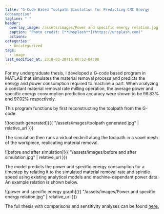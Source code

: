 ```yaml
---
title: "G-Code Based Toolpath Simulation for Predicting CNC Energy 
Consumption"
tagline: " "
header:
  overlay_image: /assets/images/Power and specific energy relation.jpg
  caption: "Photo credit: [**Unsplash**](https://unsplash.com)"
  actions:
categories:
  - Uncategorized
tags:
  - image
last_modified_at: 2018-03-20T16:00:52-04:00
---
```


For my undergraduate thesis, I developed a G-code based program in MATLAB that simulates the material removal process and predicts the energy and power consumption required to machine a part. When analyzing a constant material removal rate milling operation, the average power and specific energy consumption prediction accuracy were shown to be 96.83% and 97.02% respectively.

This program functions by first reconstructing the toolpath from the G-code.

![toolpath generated]({{ "/assets/images/toolpath generated.jpg" | relative_url }})

The simulation then runs a virtual endmill along the toolpath in a voxel mesh of the workpiece, replicating material removal.

![before and after simulation]({{ "/assets/images/before and after simulation.jpg" | relative_url }})

The model predicts the power and specific energy consumption for a timestep by relating it to the simulated material removal rate and spindle speed using existing analytical models and machine-dependant power data. An example relation is shown below.

![power and specific energy graph]({{ "/assets/images/Power and specific energy relation.jpg" | relative_url }})

The full thesis with comparisons and sensitivity analyses can be found [here.](/assets/files/anziani-anzianij-bs-meche-2025-thesis.pdf)




